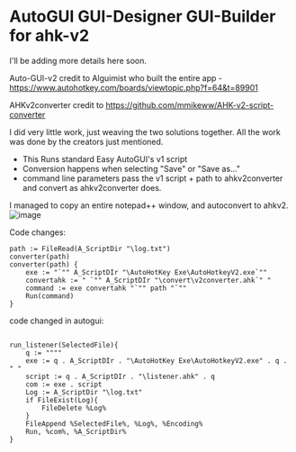 # AutoGUI GUI-Designer GUI-Builder for ahk-v2

I'll be adding more details here soon. 

Auto-GUI-v2 credit to Alguimist who built the entire app - https://www.autohotkey.com/boards/viewtopic.php?f=64&t=89901 

AHKv2converter credit to https://github.com/mmikeww/AHK-v2-script-converter

I did very little work, just weaving the two solutions together. All the work was done by the creators just mentioned.

- This Runs standard Easy AutoGUI's v1 script
- Conversion happens when selecting "Save" or "Save as..."
- command line parameters pass the v1 script + path to ahkv2converter and convert as ahkv2converter does.

I managed to copy an entire notepad++ window, and autoconvert to ahkv2.
 ![image](https://user-images.githubusercontent.com/98753696/232280159-65310ed0-28eb-4f22-aa0d-461452f1a94a.png)




Code changes:

```autohotkey
path := FileRead(A_ScriptDir "\log.txt")
converter(path)
converter(path) {
    exe := "`"" A_ScriptDIr "\AutoHotKey Exe\AutoHotkeyV2.exe`""
    convertahk := " `"" A_ScriptDIr "\convert\v2converter.ahk`" "
    command := exe convertahk "`"" path "`""
    Run(command)
}

```

code changed in autogui:


```autohotkey
    
run_listener(SelectedFile){
    q := """"
    exe := q . A_ScriptDIr . "\AutoHotKey Exe\AutoHotkeyV2.exe" . q . " "
    script := q . A_ScriptDIr . "\listener.ahk" . q 
    com := exe . script
    Log := A_ScriptDir "\log.txt"
    if FileExist(Log){
        FileDelete %Log%
    }
    FileAppend %SelectedFile%, %Log%, %Encoding%
    Run, %com%, %A_ScriptDir%
}
```

